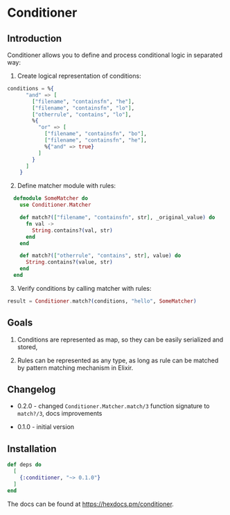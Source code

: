 # Conditioner

## Introduction

Conditioner allows you to define and process conditional logic in separated way:

1. Create logical representation of conditions:

```elixir
conditions = %{
      "and" => [
        ["filename", "containsfn", "he"],
        ["filename", "containsfn", "lo"],
        ["otherrule", "contains", "lo"],
        %{
          "or" => [
            ["filename", "containsfn", "bo"],
            ["filename", "containsfn", "he"],
            %{"and" => true}
          ]
        }
      ]
    }

```

2. Define matcher module with rules:

```elixir
  defmodule SomeMatcher do
    use Conditioner.Matcher

    def match?(["filename", "containsfn", str], _original_value) do
      fn val ->
        String.contains?(val, str)
      end
    end

    def match?(["otherrule", "contains", str], value) do
      String.contains?(value, str)
    end
  end
```

3. Verify conditions by calling matcher with rules:

```elixir
result = Conditioner.match?(conditions, "hello", SomeMatcher)
```

## Goals

1. Conditions are represented as map, so they can be easily serialized and stored,

2. Rules can be represented as any type, as long as rule can be matched by pattern matching mechanism in Elixir.

## Changelog

* 0.2.0 - changed `Conditioner.Matcher.match/3` function signature to `match?/3`, docs improvements

* 0.1.0 - initial version


## Installation


```elixir
def deps do
  [
    {:conditioner, "~> 0.1.0"}
  ]
end
```

The docs can be found at <https://hexdocs.pm/conditioner>.

